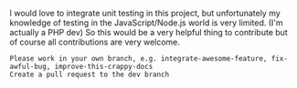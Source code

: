 I would love to integrate unit testing in this project, but unfortunately my knowledge of testing in the JavaScript/Node.js world is very limited. (I'm actually a PHP dev) So this would be a very helpful thing to contribute but of course all contributions are very welcome.

    Please work in your own branch, e.g. integrate-awesome-feature, fix-awful-bug, improve-this-crappy-docs
    Create a pull request to the dev branch
